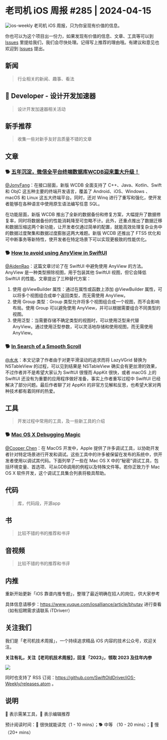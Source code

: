 # 老司机 iOS 周报 #285 | 2024-04-15

![ios-weekly](https://github.com/SwiftOldDriver/iOS-Weekly/blob/master/assets/ios-weekly.png?raw=true)
老司机 iOS 周报，只为你呈现有价值的信息。

你也可以为这个项目出一份力，如果发现有价值的信息、文章、工具等可以到 [Issues](https://github.com/SwiftOldDriver/iOS-Weekly/issues) 里提给我们，我们会尽快处理。记得写上推荐的理由哦。有建议和意见也欢迎到 [Issues](https://github.com/SwiftOldDriver/iOS-Weekly/issues) 提出。

## 新闻

> 行业相关的新闻、趣事、看法

##  Developer - 设计开发加速器

> 设计开发加速器相关活动

## 新手推荐

> 收集一些对新手友好且质量不错的文章

## 文章

### 🐕 [五年沉淀，微信全平台终端数据库WCDB迎来重大升级！](https://mp.weixin.qq.com/s/RWCqLD0M_WGCrCcz0oQIcQ)

[@JonyFang](https://github.com/JonyFang)：在接口层面，新版 WCDB 全面支持了 C++、Java、Kotlin、Swift 和 ObjC 这五种主要的终端开发语言，覆盖了 Android、iOS、Windows 、macOS 和 Linux 这五大终端平台。同时，还对 Winq 进行了重写和强化，使开发者能够在各种语言中使用原生语法编写任意 SQL。

在功能层面，新版 WCDB 推出了全新的数据备份和修复方案，大幅提升了数据修复率，同时将数据备份的性能消耗降至可忽略不计。此外，还重点推出了数据迁移和数据压缩这两个新功能，让开发者仅通过简单的配置，就能高效处理复杂业务中的数据过度聚集和数据过度膨胀这两大难题。新版 WCDB 还推出了 FTS5 优化和可中断事务等新特性，使开发者在特定场景下可以实现更极致的性能优化。

### 🐕 [How to avoid using AnyView in SwiftUI](https://tanaschita.com/swiftui-how-to-avoid-using-anyview/)

[@AidenRao](https://weibo.com/AidenRao)：这篇文章讨论了在 SwiftUI 中避免使用 AnyView 的方法。AnyView 是一种类型擦除视图，用于包装其他 SwiftUI 视图，但它会降低 SwiftUI 的性能。文章提出了三种替代方案：
1. 使用 @ViewBuilder 属性：通过在属性或函数上添加 @ViewBuilder 属性，可以将多个视图组合成单个返回类型，而无需使用 AnyView。
2. 使用 Group 类型：Group 类型允许将多个视图组合成一个视图，而不会影响布局。使用 Group 可以避免使用 AnyView，并可以根据需要组合不同类型的视图。
3. 使用泛型：当需要存储不确定类型的视图时，可以使用泛型来代替 AnyView。通过使用泛型参数，可以灵活地存储和使用视图，而无需使用 AnyView。

### 🐕 [In Search of a Smooth Scroll](https://byla.lt/posts/in-search-of-smooth-scroll/)

[@水水](https://www.xuyanlan.com/categories/iOS/)：本文记录了作者由于对更平滑滚动的追求而将 LazyVGrid 替换为 NSTableView 的过程，可以见到结果是 NSTableView 确实会有更丝滑的效果，不过作者并不是希望大家认为 SwiftUI 很慢而 AppKit 很快，或者 macOS 上的 SwiftUI 还没有为重要的应用程序做好准备，事实上作者重写过程中 SwiftUI 已经解决了部分问题。最后作者聊了对 AppKit 的非官方见解和反思，也希望大家对两种技术都有着同样的热爱。

## 工具

> 开发过程中常用的工具，及一些新工具的介绍

### 🐕 [Mac OS X Debugging Magic](https://web.archive.org/web/20101206131250/http://developer.apple.com/library/mac/#technotes/tn2004/tn2124.html)

[@Cooper Chen](https://github.com/cjlcooper)：在 MacOS 开发中，Apple 提供了许多调试工具，以协助开发者针对特定场景进行开发和调试。这些工具中的许多被保留在发布的系统中，供开发者使用以调试其代码。下面列举了一些在 Mac OS X 中的“秘密”调试工具，包括环境变量、首选项、可从GDB调用的例程以及特殊文件等。若你正致力于 Mac OS X 软件开发，这个调试工具集合列表将极具帮助。


## 代码

> 库，代码段，开源app

## 书

> 比较不错的书的推荐和书评

## 音视频

> 比较不错的书的推荐和书评

## 内推

重新开始更新「iOS 靠谱内推专题」，整理了最近明确在招人的岗位，供大家参考

具体信息请移步：https://www.yuque.com/iosalliance/article/bhutav 进行查看（如有招聘需求请联系 iTDriverr）

## 关注我们

我们是「老司机技术周报」，一个持续追求精品 iOS 内容的技术公众号，欢迎关注。

**关注有礼，关注【老司机技术周报】，回复「2023」，领取 2023 及往年内参**

![](https://github.com/SwiftOldDriver/iOS-Weekly/blob/master/assets/qrcode_for_wechat.jpg?raw=true)

同时也支持了 RSS 订阅：https://github.com/SwiftOldDriver/iOS-Weekly/releases.atom 。

## 说明

🚧 表示需某工具，🌟 表示编辑推荐

预计阅读时间：🐎 很快就能读完（1 - 10 mins）；🐕 中等 （10 - 20 mins）；🐢 慢（20+ mins）
